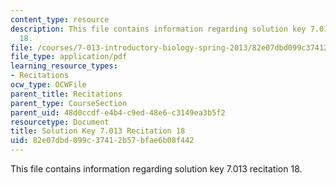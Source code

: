 ```yaml
---
content_type: resource
description: This file contains information regarding solution key 7.013 recitation
  18.
file: /courses/7-013-introductory-biology-spring-2013/82e07dbd099c37412b57bfae6b08f442_MIT7_013S12_RecitatSol_18.pdf
file_type: application/pdf
learning_resource_types:
- Recitations
ocw_type: OCWFile
parent_title: Recitations
parent_type: CourseSection
parent_uid: 48d0ccdf-e4b4-c9ed-48e6-c3149ea3b5f2
resourcetype: Document
title: Solution Key 7.013 Recitation 18
uid: 82e07dbd-099c-3741-2b57-bfae6b08f442
---
```

This file contains information regarding solution key 7.013 recitation 18.

